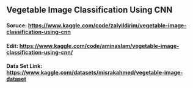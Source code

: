 ## Vegetable Image Classification Using CNN

#### Soruce: https://www.kaggle.com/code/zalyildirim/vegetable-image-classification-using-cnn

#### Edit: https://www.kaggle.com/code/aminaslam/vegetable-image-classification-using-cnn/

#### Data Set Link: https://www.kaggle.com/datasets/misrakahmed/vegetable-image-dataset
